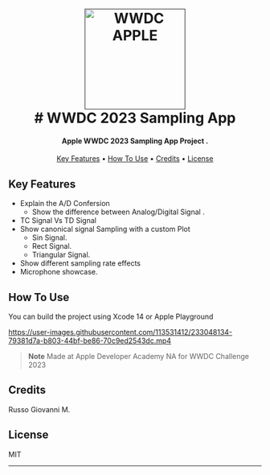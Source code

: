 
<h1 align="center">
  <br>
  <a href=""><img src="https://user-images.githubusercontent.com/113531412/233048011-ecb98683-035e-4e76-a701-c7bf5af26e73.png" alt="WWDC APPLE" width="200"></a>
  <br>
  # WWDC 2023 Sampling App
  <br>
</h1>

<h4 align="center">Apple WWDC 2023 Sampling App Project
.</h4>


<p align="center">
  <a href="#key-features">Key Features</a> •
  <a href="#how-to-use">How To Use</a> •
  <a href="#credits">Credits</a> •
  <a href="#license">License</a>
</p>

## Key Features

* Explain the A/D Confersion
  - Show the difference between Analog/Digital Signal .
* TC Signal Vs TD Signal
* Show canonical signal Sampling with a custom Plot
  - Sin Signal.
  - Rect Signal.
  - Triangular Signal.
* Show different sampling rate effects
* Microphone showcase.



## How To Use

You can build the project using Xcode 14 or Apple Playground

https://user-images.githubusercontent.com/113531412/233048134-79381d7a-b803-44bf-be86-70c9ed2543dc.mp4

> **Note**
> Made at Apple Developer Academy NA for WWDC Challenge 2023

## Credits

Russo Giovanni M.

## License

MIT

---

